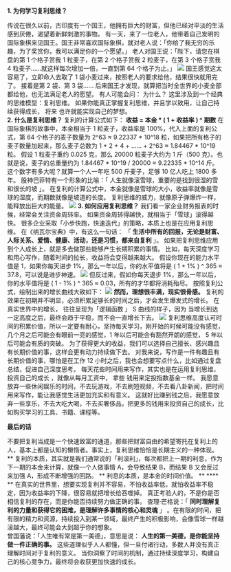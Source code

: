 **1\. 为何学习复利思维？**

传说在很久以前，古印度有一个国王，他拥有巨大的财富，但他已经对平淡的生活感到厌倦，渴望着新鲜刺激的事物。
有一天，来了一位老人，他带着自己发明的国际象棋来见国王。国王非常喜欢国际象棋，就对老人说：「你给了我无穷的乐趣，为了奖赏你，我可以满足你的一个愿望。」
老人对国王说：「陛下，请您在棋盘的第 1 个格子赏我 1 粒麦子，在第 2 个格子赏我 2 粒麦子，在第 3 个格子赏我 4
粒麦子……就这样每次增加一倍，一直到第 64 个格子为止。」
![](https://mmbiz.qpic.cn/mmbiz_jpg/giaycic3UNwo2BqKNM7A4mcPOibM1IGmWic3Fic4pkiaWQZpcPHA6Jtw4WyWhjd9DmPfwHkg8tNLITH6G5d4I4SedMoQ/640?wx_fmt=jpeg)
国王感觉这太容易了，立即命人去取了 1 袋小麦过来，按照老人的要求给他，结果很快就用完了。  接着是第 2 袋、第 3 袋……
后来国王才发现，就算把当时全世界的小麦全部都给他，也无法满足老人的愿望。  有人可能会问：  为什么？  这里涉及到一个经典的思维模型：复利思维。
如果你能真正掌握复利思维，并且学以致用，让自己持续获得成长，  将来  也许就能实现自己的梦想。  
**2\. 什么是复利思维？** 复利的计算公式如下：  **收益 = 本金 * ( 1 + 收益率 ) ^ 期数** 在国际象棋的故事中，本金相当于 1
粒麦子，收益率是 100%，代入上面的复利公式，第 64 个格子的麦子数量为 2^63 ≈ 9.22337 * 10^18
粒，如果把所有格子的麦子数量加起来，那么麦子总数为 1 + 2 + 4 + …… + 2^63 ≈ 1.84467 * 10^19 粒。  假设 1
粒麦子重约 0.025 克，那么 20000 粒麦子大约为 1 斤（500 克）。也就是说，麦子的总重量约为 1.84467 * 10^19 / 20000
≈ 9.22335 * 10^14 斤。  这个数字有多大呢？就算一个人一年吃 500 斤麦子，足够 10 亿人吃上 1800 多年。
股神巴菲特有一个形象的比喻：「  人生就像滚雪球，重要的是找到很湿的雪和很长的坡  」。
在复利的计算公式中，本金就像是雪球的大小，收益率就像是雪球的湿度，而期数就像是坡道的长度。  复利思维的威力，就像原子弹爆炸一样，能释放出巨大的能量。
![](https://mmbiz.qpic.cn/mmbiz_jpg/giaycic3UNwo2BqKNM7A4mcPOibM1IGmWic3Y95avKa4DnOc5QiaNicgPmxmo7uPHccKKVibsepZPPgc0ubibeFlNhhjOg/640?wx_fmt=jpeg)
**3\. 如何应用复利思维？** 我们看一家企业财务报表的时候，经常会关注资金周转率。  如果资金周转得越快，就相当于「雪球」滚得越快。
很多企业采取「小步快跑，快速迭代」的策略，本质上也是在应用复利思维。  在《纳瓦尔宝典》中，有这么一句话：  「
**生活中所有的回报，无论是财富、人际关系、爱情、健康、活动，还是习惯，都来自复利** 」。
如果把复利思维应用到个人成长上，就是多去做那些能够产生长期积累的事情。  比如，每天深度学习和用心写作，随着时间的拉长，收益将会变得越来越大。
假设你现在的能力水平值是 1，如果你每天进步 1%，那么一年以后，你的水平值将是 ( 1 + 1% ) ^ 365 ≈ 37.8，可以说是进步神速。
![](https://mmbiz.qpic.cn/mmbiz_png/giaycic3UNwo2LicZRsBo3bdFN1QRtewVibqkTr99AdTibNRbLFW8SjoMWH0tnjvJMIM17WSVWbibibBWwlzSBJaZQrFQ/640?wx_fmt=png)
但反过来，假如你每天退步 1%，那么一年以后，你的水平值将是 ( 1 - 1% ) ^ 365 ≈ 0.03，所有的才华都将消耗殆尽。
按照复利公式，绘制出来的增长曲线大致如下：
![](https://mmbiz.qpic.cn/mmbiz_png/giaycic3UNwo2LicZRsBo3bdFN1QRtewVibqwurHbgLgOQsltfESIWricunzIJxjpG1fHjQ8tHe3pqwHfc2RSbqJHHw/640?wx_fmt=png)
**然而，理想很丰满，现实很骨感。** 复利的效果在初期并不明显，必须积累足够长的时间之后，才会发生爆发式的增长。  在真实世界中的增长，
往往呈现为「逻辑函数  」  S 曲线的样子，因为  当增长到达一定高度之后，最终会趋于平稳，而不会一直增长下去。
![](https://mmbiz.qpic.cn/mmbiz_jpg/giaycic3UNwo2LicZRsBo3bdFN1QRtewVibqCd3R4GzzImPL0u4dsjCDdJbg6J3icUCRUKJCia5V3dY3QDS2SUibdQibng/640?wx_fmt=jpeg)
复利思维高度认可时间的积累价值，所以一定要有耐心，坚持每天学习，刚开始的时候可能没有感觉，几个月之后可能会有眼前一亮的感觉，1
年以后可能会有豁然开朗的感觉， 5 年以后可能会有质的突破。  为了获得更大的收益，我们可以选择自己擅长、感兴趣且有长期价值的事，这样会更有动力持续做下去。
对我来说，写作是一件有趣且有长期价值的事，哪怕是在工作 12 小时之后，我也会想要写点什么，比如通过复盘总结，促进自己深度思考。
每天花些时间用来写作，其实也是在运用复利思维，  投资自己的成长  ，就像从每月工资中，  拿些  钱用来定投指数基金一样。
我愿意放弃一些休闲娱乐的时间，不去玩游戏，不去刷短视频，不去看八卦新闻，把时间用来写作，能让我感觉生活更加充实和有意义。
这就好比赚到钱之后，我愿意放弃一些享乐，不去大吃大喝，不去买奢侈品，把更多的钱用来投资自己的成长，比如购买学习的工具、书籍、课程等。 

 **最后的话**

不要把复利当成是一个快速致富的通道，那些把财富自由的希望寄托在复利上的人，基本上都是认知的懒惰者。事实上，复利思维恰恰是长期主义的一种体现。  **
复利的本质，其实就是我们通常说的「利滚利」，每次都把上一期的利息，作为下一期的本金来计算，就像一个人做事情 A，会导致结果 B，而结果 B 又会反过来加强
A，形成不断增强的回路。  ** 利息的本质，是本金的时间价值。  ** **** **
在真实的世界里，想要实现复利并不容易，不怕收益率低，就怕收益率不稳定，因为收益率的下降，很容易就把增长给吞噬掉。
真正考验人的，不是你是否相信复利的存在，而是你能否持续努力做正确的事。  查理·芒格说：「
**同时理解复利的力量和获得它的困难，是理解许多事情的核心和灵魂** 」
。在有限的时间，把有限的精力和资源，持续投入到某一领域，最终产生的积极影响，会像雪球一样越滚越大，最终可能会大到超乎你的想象。  
曾国藩说：「人生唯有常是第一美德」，意思是说： **人生的第一美德，是你能坚持做一件正确的事。**
这些道理似乎人人都懂，但一旦付诸行动，多数人并没有真正理解时间对于复利的意义。
当你洞察了时间的机制，通过持续深度学习，构建自己的核心竞争力，最终将会收获更加快速的成长。